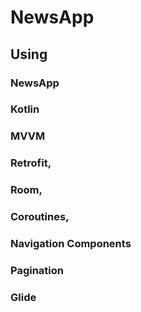 # NewsApp
## Using 
### NewsApp 
### Kotlin
### MVVM 
### Retrofit, 
### Room, 
### Coroutines, 
### Navigation Components
### Pagination
### Glide
